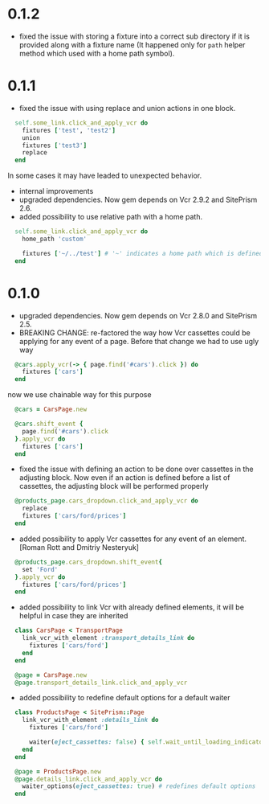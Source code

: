 # 0.1.2

  * fixed the issue with storing a fixture into a correct sub directory if it is provided along with a fixture name (It happened only for `path` helper method which used with a home path symbol).

# 0.1.1

  * fixed the issue with using replace and union actions in one block.

  ```ruby
    self.some_link.click_and_apply_vcr do
      fixtures ['test', 'test2']
      union
      fixtures ['test3']
      replace
    end
  ```

  In some cases it may have leaded to unexpected behavior.
  * internal improvements
  * upgraded dependencies. Now gem depends on Vcr 2.9.2 and SitePrism 2.6.
  * added possibility to use relative path with a home path.

  ```ruby
    self.some_link.click_and_apply_vcr do
      home_path 'custom'

      fixtures ['~/../test'] # '~' indicates a home path which is defined above in this block
    end
  ```

# 0.1.0

  * upgraded dependencies. Now gem depends on Vcr 2.8.0 and SitePrism 2.5.
  * BREAKING CHANGE: re-factored the way how Vcr cassettes could be applying for any event of a page.
    Before that change we had to use ugly way

  ```ruby
    @cars.apply_vcr(-> { page.find('#cars').click }) do
      fixtures ['cars']
    end
  ```

  now we use chainable way for this purpose

  ```ruby
    @cars = CarsPage.new

    @cars.shift_event {
      page.find('#cars').click
    }.apply_vcr do
      fixtures ['cars']
    end
  ```

  * fixed the issue with defining an action to be done over cassettes in the adjusting block. Now even if an action is defined before a list of cassettes, the adjusting block will be performed properly

  ```ruby
    @products_page.cars_dropdown.click_and_apply_vcr do
      replace
      fixtures ['cars/ford/prices']
    end
  ```

  * added possibility to apply Vcr cassettes for any event of an element. [Roman Rott and Dmitriy Nesteryuk]

  ```ruby
    @products_page.cars_dropdown.shift_event{
      set 'Ford'
    }.apply_vcr do
      fixtures ['cars/ford/prices']
    end
  ```

  * added possibility to link Vcr with already defined elements, it will be helpful in case they are inherited

  ```ruby
    class CarsPage < TransportPage
      link_vcr_with_element :transport_details_link do
        fixtures ['cars/ford']
      end
    end

    @page = CarsPage.new
    @page.transport_details_link.click_and_apply_vcr
  ```

  * added possibility to redefine default options for a default waiter

  ```ruby
    class ProductsPage < SitePrism::Page
      link_vcr_with_element :details_link do
        fixtures ['cars/ford']

        waiter(eject_cassettes: false) { self.wait_until_loading_indicator_invisible } # default waiter with options
      end
    end

    @page = ProductsPage.new
    @page.details_link.click_and_apply_vcr do
      waiter_options(eject_cassettes: true) # redefines default options
    end
  ```
